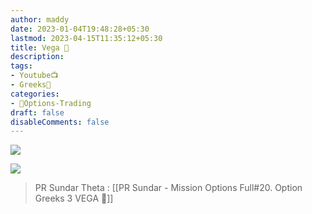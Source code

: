 ```yaml
---
author: maddy
date: 2023-01-04T19:48:28+05:30
lastmod: 2023-04-15T11:35:12+05:30
title: Vega 📰
description: 
tags:
- Youtube📺
- Greeks🔰 
categories: 
- 🤹Options-Trading
draft: false
disableComments: false
---
```

![](https://i.imgur.com/1lWFwiO.png)


![](https://i.imgur.com/qhb4agp.png)

> PR Sundar Theta : [[PR Sundar - Mission Options Full#20. Option Greeks 3 VEGA 📰]]